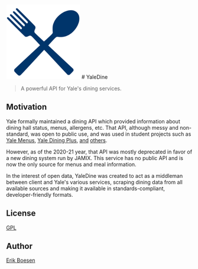 <img src="app/static/images/logo.png" float="right" width=200 alt="YaleDine logo">
# YaleDine

> A powerful API for Yale's dining services.

## Motivation
Yale formally maintained a dining API which provided information about dining hall status, menus, allergens, etc. That API, although messy and non-standard, was open to public use, and was used in student projects such as [Yale Menus](https://github.com/ErikBoesen/YaleMenus), [Yale Dining Plus](https://github.com/amalik12/dining_plus), [and](https://github.com/ErikBoesen/yaledining) [others](https://github.com/ErikBoesen/yale).

However, as of the 2020-21 year, that API was mostly deprecated in favor of a new dining system run by JAMIX. This service has no public API and is now the only source for menus and meal information.

In the interest of open data, YaleDine was created to act as a middleman between client and Yale's various services, scraping dining data from all available sources and making it available in standards-compliant, developer-friendly formats.

## License
[GPL](LICENSE)

## Author
[Erik Boesen](https://github.com/ErikBoesen)
